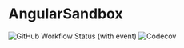 # AngularSandbox

![GitHub Workflow Status (with event)](https://img.shields.io/github/actions/workflow/status/GuoXiCheng/angular-sandbox/ci.yml)
![Codecov](https://img.shields.io/codecov/c/gh/GuoXiCheng/angular-sandbox)
